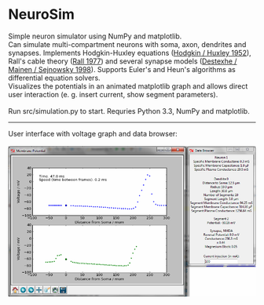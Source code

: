 NeuroSim
========

Simple neuron simulator using NumPy and matplotlib.<br>
Can simulate multi-compartment neurons with soma, axon, dendrites and synapses. 
Implements Hodgkin-Huxley equations (<a href="http://www.ncbi.nlm.nih.gov/pmc/articles/PMC1392413/pdf/jphysiol01442-0106.pdf">Hodgkin / Huxley 1952</a>), Rall's cable theory (<a href="http://stg.rutgers.edu/courses/old/CompNeuro07/Handouts/Rall%20-%20Core%20conductor%20theory.pdf">Rall 1977</a>) and several synapse models (<a href="http://cnl.salk.edu/~alain/abstracts/KSchap96.html">Destexhe / Mainen / Sejnowsky 1998</a>). 
Supports Euler's and Heun's algorithms as differential equation solvers.<br>
Visualizes the potentials in an animated matplotlib graph and allows direct user interaction (e. g. insert current, show segment parameters).
<br><br>
Run src/simulation.py to start. Requries Python 3.3, NumPy and matplotlib. 
<br><hr>
User interface with voltage graph and data browser:<br><br>
<img src="/gui.png">
